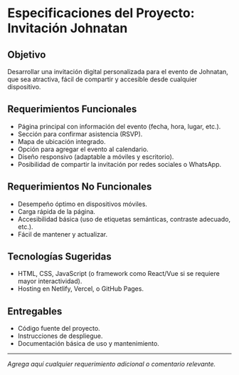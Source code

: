 # Especificaciones del Proyecto: Invitación Johnatan

## Objetivo
Desarrollar una invitación digital personalizada para el evento de Johnatan, que sea atractiva, fácil de compartir y accesible desde cualquier dispositivo.

## Requerimientos Funcionales
- Página principal con información del evento (fecha, hora, lugar, etc.).
- Sección para confirmar asistencia (RSVP).
- Mapa de ubicación integrado.
- Opción para agregar el evento al calendario.
- Diseño responsivo (adaptable a móviles y escritorio).
- Posibilidad de compartir la invitación por redes sociales o WhatsApp.

## Requerimientos No Funcionales
- Desempeño óptimo en dispositivos móviles.
- Carga rápida de la página.
- Accesibilidad básica (uso de etiquetas semánticas, contraste adecuado, etc.).
- Fácil de mantener y actualizar.

## Tecnologías Sugeridas
- HTML, CSS, JavaScript (o framework como React/Vue si se requiere mayor interactividad).
- Hosting en Netlify, Vercel, o GitHub Pages.

## Entregables
- Código fuente del proyecto.
- Instrucciones de despliegue.
- Documentación básica de uso y mantenimiento.

---

*Agrega aquí cualquier requerimiento adicional o comentario relevante.* 